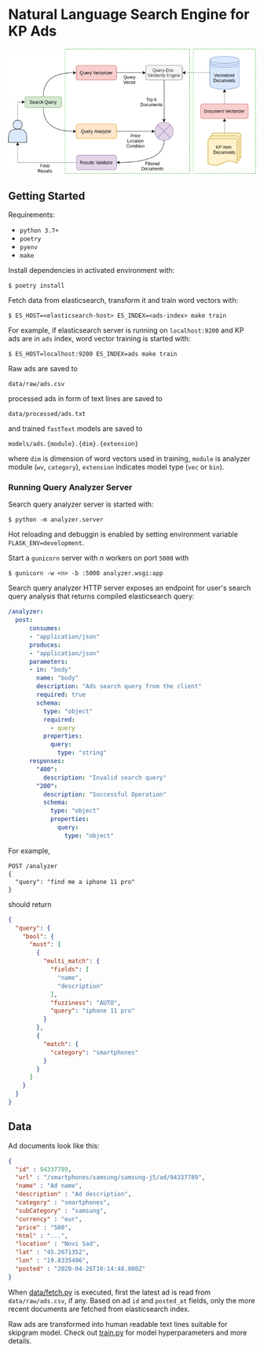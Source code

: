 # Natural Language Search Engine for KP Ads

<p align="center">
  <img src="./docs/overview.png">
</p>

## Getting Started

Requirements:

* `python 3.7+`
* `poetry`
* `pyenv`
* `make`

Install dependencies in activated environment with:

```
$ poetry install
```

Fetch data from elasticsearch, transform it and train word vectors with:

```
$ ES_HOST=<elasticsearch-host> ES_INDEX=<ads-index> make train
```

For example, if elasticsearch server is running on `localhost:9200` and KP ads
are in `ads` index, word vector training is started with:

```
$ ES_HOST=localhost:9200 ES_INDEX=ads make train
```

Raw ads are saved to

```
data/raw/ads.csv
```

processed ads in form of text lines are saved to

```
data/processed/ads.txt
```

and trained `fastText` models are saved to

```
models/ads.{module}.{dim}.{extension}
```

where `dim` is dimension of word vectors used in training, `module` is analyzer
module (`wv`, `category`), `extension` indicates model type (`vec` or `bin`).

### Running Query Analyzer Server

Search query analyzer server is started with:

```
$ python -m analyzer.server
```

Hot reloading and debuggin is enabled by setting environment variable
`FLASK_ENV=development`.

Start a `gunicorn` server with _n_ workers on port `5000` with

```
$ gunicorn -w <n> -b :5000 analyzer.wsgi:app
```

Search query analyzer HTTP server exposes an endpoint for user's search query
analysis that returns compiled elasticsearch query:

```yaml
/analyzer:
  post:
      consumes:
      - "application/json"
      produces:
      - "application/json"
      parameters:
      - in: "body"
        name: "body"
        description: "Ads search query from the client"
        required: true
        schema:
          type: "object"
          required:
            - query
          properties:
            query:
              type: "string"
      responses:
        "400":
          description: "Invalid search query"
        "200":
          description: "Successful Operation"
          schema:
            type: "object"
            properties:
              query:
                type: "object"
```

For example,

```
POST /analyzer
{
  "query": "find me a iphone 11 pro"
}
```

should return

```json
{
  "query": {
    "bool": {
      "must": [
        {
          "multi_match": {
            "fields": [
              "name",
              "description"
            ],
            "fuzziness": "AUTO",
            "query": "iphone 11 pro"
          }
        },
        {
          "match": {
            "category": "smartphones"
          }
        }
      ]
    }
  }
}
```

## Data

Ad documents look like this:

```json
{
  "id" : 94337789,
  "url" : "/smartphones/samsung/samsung-j5/ad/94337789",
  "name" : "Ad name",
  "description" : "Ad description",
  "category" : "smartphones",
  "subCategory" : "samsung",
  "currency" : "eur",
  "price" : "500",
  "html" : "...",
  "location" : "Novi Sad",
  "lat" : "45.2671352",
  "lon" : "19.8335496",
  "posted" : "2020-04-26T10:14:48.000Z"
}
```

When [data/fetch.py](./data/fetch.py) is executed, first the latest ad is read from
`data/raw/ads.csv`, if any.  Based on ad `id` and `posted_at` fields, only the
more recent documents are fetched from elasticsearch index.

Raw ads are transformed into human readable text lines suitable for skipgram
model. Check out [train.py](./train.py) for model hyperparameters and more
details.
